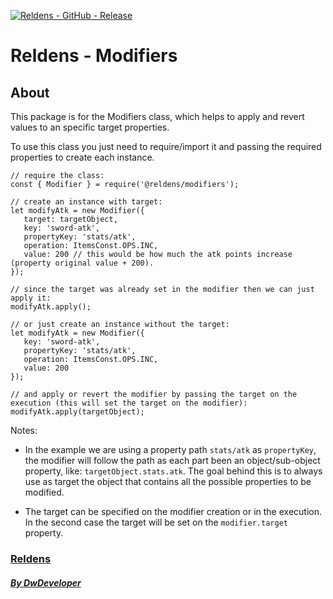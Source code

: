 [![Reldens - GitHub - Release](https://www.dwdeveloper.com/media/reldens/reldens-mmorpg-platform.png)](https://github.com/damian-pastorini/reldens)

# Reldens - Modifiers

## About
This package is for the Modifiers class, which helps to apply and revert values to an specific target properties.

To use this class you just need to require/import it and passing the required properties to create each instance.

```
// require the class:
const { Modifier } = require('@reldens/modifiers');

// create an instance with target:
let modifyAtk = new Modifier({
   target: targetObject,
   key: 'sword-atk',
   propertyKey: 'stats/atk',
   operation: ItemsConst.OPS.INC,
   value: 200 // this would be how much the atk points increase (property original value + 200).
});

// since the target was already set in the modifier then we can just apply it:
modifyAtk.apply();

// or just create an instance without the target:
let modifyAtk = new Modifier({
   key: 'sword-atk',
   propertyKey: 'stats/atk',
   operation: ItemsConst.OPS.INC,
   value: 200
});

// and apply or revert the modifier by passing the target on the execution (this will set the target on the modifier):
modifyAtk.apply(targetObject);
```

Notes:

 - In the example we are using a property path `stats/atk` as `propertyKey`, the modifier will follow the path
as each part been an object/sub-object property, like: `targetObject.stats.atk`.
The goal behind this is to always use as target the object that contains all the possible properties to be modified.

 - The target can be specified on the modifier creation or in the execution. In the second case the target will be set
on the `modifier.target` property.


### [Reldens](https://github.com/damian-pastorini/reldens/ "Reldens")

##### [By DwDeveloper](https://www.dwdeveloper.com/ "DwDeveloper")
